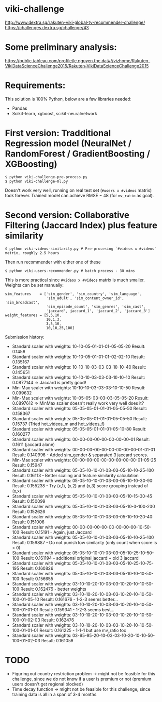 viki-challenge
==============

http://www.dextra.sg/rakuten-viki-global-tv-recommender-challenge/
https://challenges.dextra.sg/challenge/43

# Some preliminary analysis:
https://public.tableau.com/profile/le.nguyen.the.dat#!/vizhome/Rakuten-VikiDataScienceChallenge2015/Rakuten-VikiDataScienceChallenge2015

# Requirements:
This solution is 100% Python, below are a few libraries needed:

- Pandas
- Scikit-learn, xgboost, scikit-neuralnetwork

# First version: Tradditional Regression model (NeuralNet / RandomForest / GradientBoosting / XGBoosting)

    $ python viki-challenge-pre-process.py
    $ python viki-challenge-ml.py

Doesn't work very well, running on real test set (`#users x #videos` matrix) took forever.
Trained model can achieve RMSE ~ 48 (for `mv_ratio` as goal).

# Second version: Collaborative Filtering (Jaccard Index) plus feature similarity

    $ python viki-videos-similarity.py # Pre-procesing `#videos x #videos` matrix, roughly 2.5 hours

Then run recommender with either one of these

    $ python viki-users-recommender.py # batch process - 30 mins

This is more practical since `#videos x #videos` matrix is much smaller.
Weights can be set manually:

    sim_features    = ['sim_gender', 'sim_country', 'sim_language',
                       'sim_adult', 'sim_content_owner_id', 'sim_broadcast',
                       'sim_episode_count', 'sim_genres', 'sim_cast',
                       'jaccard', jaccard_1', 'jaccard_2', 'jaccard_3']
    weight_features = [5,5,10,
                       10,1,3,
                       3,5,10,
                       10,10,25,100]

Submission history:

- Standard scaler with weights: 10-10-05-01-01-01-05-05-20           Result: 0.1459
- Standard scaler with weights: 10-10-05-01-01-01-02-02-10           Result: 0.135167
- Standard scaler with weights: 10-10-10-03-03-03-10-10-40           Result: 0.145651
- Standard scaler with weights: 10-10-10-03-03-03-10-10-10           Result: 0.0877144 => Jaccard is pretty good!
- Min-Max  scaler with weights: 10-10-10-03-03-03-10-10-50           Result: 0.099632
- Min-Max  scaler with weights: 10-05-05-03-03-03-05-05-20           Result: 0.0897612 => MinMax scaler doesn't really work very well does it?
- Standard scaler with weights: 05-05-05-01-01-01-05-05-50           Result: 0.158367
- Standard scaler with weights: 05-05-05-01-01-01-05-05-50           Result: 0.15737 (Tried hot_videos_m and hot_videos_f)
- Standard scaler with weights: 05-05-05-01-01-01-05-10-80           Result: 0.160277
- Standard scaler with weights: 00-00-00-00-00-00-00-00-01           Result: 0.1611 (jaccard alone)
- Standard scaler with weights: 00-00-00-00-00-00-00-00-00-01-01-01  Result: 0.140996 - Added sim_gender & separated 3 jaccard scores.
- Min-Max  scaler with weights: 00-00-00-00-00-00-00-00-00-01-05-25  Result: 0.15947
- Standard scaler with weights: 05-05-10-10-01-03-03-05-10-10-25-100 Result: 0.16113 - Better scaling and feature similarity calculation
- Standard scaler with weights: 05-05-10-10-01-03-03-05-10-10-30-90  Result: 0.155238 - Try (x,1), (x,2) and (x,3) score grouping instead of (x,x)
- Standard scaler with weights: 05-05-10-10-01-03-03-05-10-15-30-45  Result: 0.150099
- Standard scaler with weights: 05-05-10-10-01-03-03-05-10-0-100-200 Result: 0.152626
- Standard scaler with weights: 05-05-10-10-01-03-03-05-10-10-20-40  Result: 0.151006
- Standard scaler with weights: 00-00-00-00-00-00-00-00-00-10-50-100 Result: 0.15191 - Again, just Jaccard
- Standard scaler with weights: 05-05-10-10-01-03-03-05-10-10-25-100 Result: 0.159887 - Do not punish low similarity (only count when score is > 0)
- Standard scaler with weights: 05-05-10-10-01-03-03-05-10-25-10-50-100 Result: 0.161194 - additional original jaccard + old 3 jaccard
- Standard scaler with weights: 05-05-10-10-01-03-03-05-10-25-10-75-195 Result: 0.160826
- Standard scaler with weights: 05-05-10-10-01-03-03-05-10-10-10-50-100 Result: 0.156655
- Standard scaler with weights: 03-10-10-20-10-03-03-10-20-10-10-50-100 Result: 0.162476 - better weights
- Standard scaler with weights: 03-10-10-20-10-03-03-10-20-10-10-50-100-01-05-10 Result: 0.161676 - 1-2-3 seems better...
- Standard scaler with weights: 03-10-10-20-10-03-03-10-20-10-10-50-100-01-01-01 Result: 0.159341 - 1-2-3 seems best...
- Standard scaler with weights: 03-10-10-20-10-03-03-10-20-10-10-50-100-01-02-03 Result: 0.162476
- Standard scaler with weights: 03-10-10-20-10-03-03-10-20-10-10-50-100-01-01-01 Result: 0.161225 - 1-1-1 but use mv_ratio too
- Standard scaler with weights: 03-95-95-20-10-03-03-10-20-10-10-50-100-01-02-03 Result: 0.161059

# TODO
- Figuring out country restriction problem -> might not be feasible for this challenge, since we do not know if a user is premium or not (premium users doesn't get regional blocked)
- Time decay function -> might not be feasible for this challenge, since training data is all in a span of 3-4 months.
